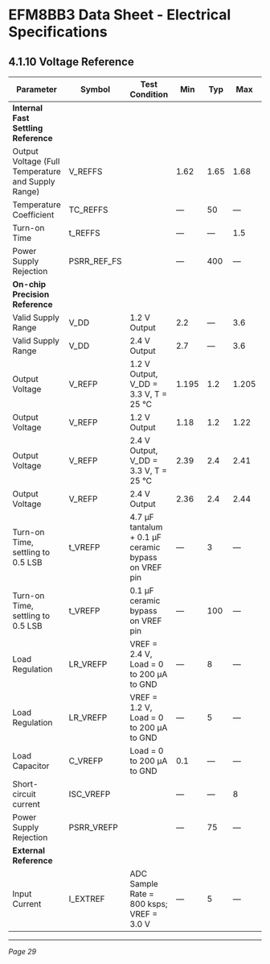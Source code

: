 # EFM8BB3 Data Sheet - Electrical Specifications

## 4.1.10 Voltage Reference

| Parameter                     | Symbol   | Test Condition                                | Min   | Typ   | Max   | Unit    |
|-------------------------------|----------|-----------------------------------------------|-------|-------|-------|---------|
| **Internal Fast Settling Reference** |          |                                               |       |       |       |         |
| Output Voltage (Full Temperature and Supply Range) | V_REFFS  |                                               | 1.62  | 1.65  | 1.68  | V       |
| Temperature Coefficient        | TC_REFFS |                                               | —     | 50    | —     | ppm/°C  |
| Turn-on Time                   | t_REFFS  |                                               | —     | —     | 1.5   | µs      |
| Power Supply Rejection         | PSRR_REF_FS |                                             | —     | 400   | —     | ppm/V   |
| **On-chip Precision Reference** |          |                                               |       |       |       |         |
| Valid Supply Range             | V_DD     | 1.2 V Output                                  | 2.2   | —     | 3.6   | V       |
| Valid Supply Range             | V_DD     | 2.4 V Output                                  | 2.7   | —     | 3.6   | V       |
| Output Voltage                | V_REFP   | 1.2 V Output, V_DD = 3.3 V, T = 25 °C         | 1.195 | 1.2   | 1.205 | V       |
| Output Voltage                | V_REFP   | 1.2 V Output                                  | 1.18  | 1.2   | 1.22  | V       |
| Output Voltage                | V_REFP   | 2.4 V Output, V_DD = 3.3 V, T = 25 °C         | 2.39  | 2.4   | 2.41  | V       |
| Output Voltage                | V_REFP   | 2.4 V Output                                  | 2.36  | 2.4   | 2.44  | V       |
| Turn-on Time, settling to 0.5 LSB | t_VREFP  | 4.7 µF tantalum + 0.1 µF ceramic bypass on VREF pin | —     | 3     | —     | ms      |
| Turn-on Time, settling to 0.5 LSB | t_VREFP  | 0.1 µF ceramic bypass on VREF pin             | —     | 100   | —     | µs      |
| Load Regulation               | LR_VREFP | VREF = 2.4 V, Load = 0 to 200 µA to GND      | —     | 8     | —     | µV/µA   |
| Load Regulation               | LR_VREFP | VREF = 1.2 V, Load = 0 to 200 µA to GND      | —     | 5     | —     | µV/µA   |
| Load Capacitor                | C_VREFP  | Load = 0 to 200 µA to GND                      | 0.1   | —     | —     | µF      |
| Short-circuit current         | ISC_VREFP|                                               | —     | —     | 8     | mA      |
| Power Supply Rejection        | PSRR_VREFP |                                              | —     | 75    | —     | dB      |
| **External Reference**         |          |                                               |       |       |       |         |
| Input Current                 | I_EXTREF | ADC Sample Rate = 800 ksps; VREF = 3.0 V      | —     | 5     | —     | µA      |

---

*Page 29*